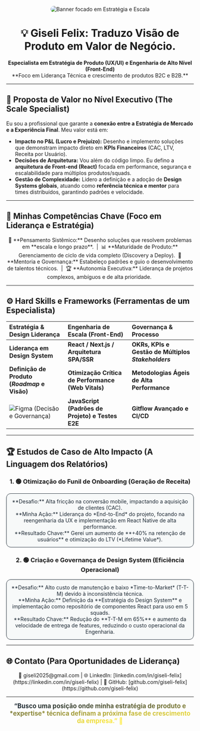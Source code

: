 <p align="center">
  <img src="https://via.placeholder.com/900x200/1C2833/F7F9F9?text=GISELI+FELIX+--+Product+Strategy+and+Scale+Engineering" alt="Banner focado em Estratégia e Escala" style="border-radius: 12px;" />
</p>

<h1 align="center">💡 Giseli Felix: Traduzo Visão de Produto em Valor de Negócio.</h1>
<p align="center">
  <strong>Especialista em Estratégia de Produto (UX/UI) e Engenharia de Alto Nível (Front-End)</strong>
  <br>
  **Foco em Liderança Técnica e crescimento de produtos B2C e B2B.**
</p>

---

## 🌟 Proposta de Valor no Nível Executivo (The Scale Specialist)
Eu sou a profissional que garante a **conexão entre a Estratégia de Mercado e a Experiência Final**. Meu valor está em:

* **Impacto no P&L (Lucro e Prejuízo):** Desenho e implemento soluções que demonstram impacto direto em **KPIs Financeiros** (CAC, LTV, Receita por Usuário).
* **Decisões de Arquitetura:** Vou além do código limpo. Eu defino a **arquitetura de Front-end (React)** focada em performance, segurança e escalabilidade para múltiplos produtos/squads.
* **Gestão de Complexidade:** Lidero a definição e a adoção de **Design Systems globais**, atuando como **referência técnica e mentor** para times distribuídos, garantindo padrões e velocidade.

---

## 🎯 Minhas Competências Chave (Foco em Liderança e Estratégia)
<div align="center">
🧠 **Pensamento Sistêmico:** Desenho soluções que resolvem problemas em **escala e longo prazo**.  |  📊 **Maturidade de Produto:** Gerenciamento de ciclo de vida completo (Discovery a Deploy). 
🤝 **Mentoria e Governança:** Estabeleço padrões e guio o desenvolvimento de talentos técnicos.  |  🏆 **Autonomia Executiva:** Liderança de projetos complexos, ambíguos e de alta prioridade. 
</div>

---

## ⚙️ Hard Skills e Frameworks (Ferramentas de um Especialista)

| Estratégia & Design Liderança | Engenharia de Escala (Front-End) | Governança & Processo |
| :--- | :--- | :--- |
| **Liderança em Design System** | **React / Next.js / Arquitetura SPA/SSR** | **OKRs, KPIs e Gestão de Múltiplos *Stakeholders*** |
| **Definição de Produto (*Roadmap* e Visão)** | **Otimização Crítica de Performance (Web Vitals)** | **Metodologias Ágeis de Alta Performance** |
| ![Figma](https://img.shields.io/badge/Figma-1C2833?style=for-the-badge&logo=figma&logoColor=white) (Decisão e Governança) | **JavaScript (Padrões de Projeto) e Testes E2E** | **Gitflow Avançado e CI/CD** |

---

## 🏆 Estudos de Caso de Alto Impacto (A Linguagem dos Relatórios)

<div align="center">

### 1. 🟢 Otimização do Funil de Onboarding (Geração de Receita)
<div style="background-color: #F7F9F9; border: 1px solid #1C2833; border-radius: 12px; padding: 12px; margin: 12px 0; color: #1C2833;">
**Desafio:** Alta fricção na conversão mobile, impactando a aquisição de clientes (CAC).
<br>
**Minha Ação:** Liderança do *End-to-End* do projeto, focando na reengenharia da UX e implementação em React Native de alta performance.
<br>
**Resultado Chave:** Gerei um aumento de **+40% na retenção de usuários** e otimização do LTV (*Lifetime Value*).
</div>

### 2. 🟢 Criação e Governança de Design System (Eficiência Operacional)
<div style="background-color: #F7F9F9; border: 1px solid #1C2833; border-radius: 12px; padding: 12px; margin: 12px 0; color: #1C2833;">
**Desafio:** Alto custo de manutenção e baixo *Time-to-Market* (T-T-M) devido à inconsistência técnica.
<br>
**Minha Ação:** Definição da **Estratégia do Design System** e implementação como repositório de componentes React para uso em 5 squads.
<br>
**Resultado Chave:** Redução do **T-T-M em 65%** e aumento da velocidade de entrega de features, reduzindo o custo operacional da Engenharia.
</div>

</div>

---

## 🌐 Contato (Para Oportunidades de Liderança)
<p align="center">
📧 giseli2025@gmail.com | 🌐 LinkedIn: [linkedin.com/in/giseli-felix](https://linkedin.com/in/giseli-felix) | 💜 GitHub: [github.com/giseli-felix](https://github.com/giseli-felix)
</p>

---

<p align="center">
  <strong style="background: linear-gradient(to right, #1C2833, #FFEB3B); -webkit-background-clip: text; color: transparent; font-size: 1.2em;">“Busco uma posição onde minha estratégia de produto e *expertise* técnica definam a próxima fase de crescimento da empresa.” 🚀</strong>
</p>
